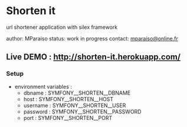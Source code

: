 Shorten it
==========

url shortener application with silex framework

author: MParaiso
status: work in progress
contact: mparaiso@online.fr

## Live DEMO : http://shorten-it.herokuapp.com/

### Setup

+ environment variables :
    + dbname : SYMFONY__SHORTEN__DBNAME
    + host : SYMFONY__SHORTEN__HOST
    + username : SYMFONY__SHORTEN__USER
    + password : SYMFONY__SHORTEN__PASSWORD
    + port : SYMFONY__SHORTEN__PORT
